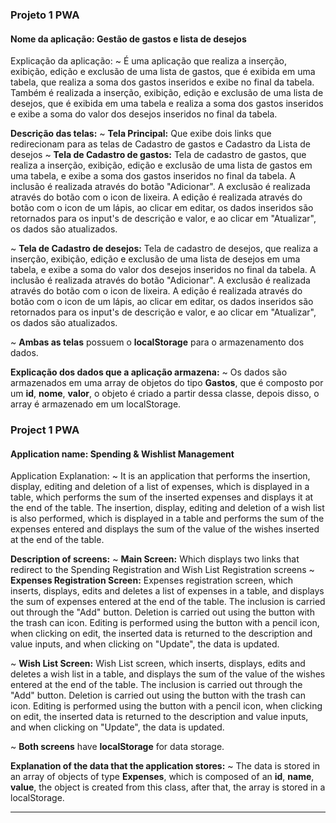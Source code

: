 

### Projeto 1 PWA
#### Nome da aplicação: Gestão de gastos e lista de desejos

Explicação da aplicação:
  ~ É uma aplicação que realiza a inserção, exibição, edição e exclusão de uma lista de gastos, que é exibida em uma tabela, que realiza a soma dos gastos inseridos e exibe no final da tabela. Também é realizada a inserção, exibição, edição e exclusão de uma lista de desejos, que é exibida em uma tabela e realiza a soma dos gastos inseridos e exibe a soma do valor dos desejos inseridos no final da tabela.

**Descrição das telas:**
  ~ **Tela Principal:** Que exibe dois links que redirecionam para as telas de Cadastro de gastos e Cadastro da Lista de desejos
  ~ **Tela de Cadastro de gastos:** Tela de cadastro de gastos, que realiza a inserção, exibição, edição e exclusão de uma lista de gastos em uma tabela, e exibe a soma dos gastos inseridos no final da tabela.
  A inclusão é realizada através do botão "Adicionar".
  A exclusão é realizada através do botão com o icon de lixeira.
  A edição é realizada através do botão com o icon de um lápis, ao clicar em editar, os dados inseridos são retornados para os input's de descrição e valor, e ao clicar em "Atualizar", os dados são atualizados.

  ~ **Tela de Cadastro de desejos:** Tela de cadastro de desejos, que realiza a inserção, exibição, edição e exclusão de uma lista de desejos em uma tabela, e exibe a soma do valor dos desejos inseridos no final da tabela.
  A inclusão é realizada através do botão "Adicionar".
  A exclusão é realizada através do botão com o icon de lixeira.
  A edição é realizada através do botão com o icon de um lápis, ao clicar em editar, os dados inseridos são retornados para os input's de descrição e valor, e ao clicar em "Atualizar", os dados são atualizados.

  ~ **Ambas as telas** possuem o **localStorage** para o armazenamento dos dados.

**Explicação dos dados que a aplicação armazena:**
  ~ Os dados são armazenados em uma array de objetos do tipo **Gastos**, que é composto por um **id**, **nome**, **valor**, o objeto é criado a partir dessa classe, depois disso, o array é armazenado em um localStorage.
  
  

### Project 1 PWA
#### Application name: Spending & Wishlist Management

Application Explanation:
  ~ It is an application that performs the insertion, display, editing and deletion of a list of expenses, which is displayed in a table, which performs the sum of the inserted expenses and displays it at the end of the table. The insertion, display, editing and deletion of a wish list is also performed, which is displayed in a table and performs the sum of the expenses entered and displays the sum of the value of the wishes inserted at the end of the table.

**Description of screens:**
  ~ **Main Screen:** Which displays two links that redirect to the Spending Registration and Wish List Registration screens
  ~ **Expenses Registration Screen:** Expenses registration screen, which inserts, displays, edits and deletes a list of expenses in a table, and displays the sum of expenses entered at the end of the table.
  The inclusion is carried out through the "Add" button.
  Deletion is carried out using the button with the trash can icon.
  Editing is performed using the button with a pencil icon, when clicking on edit, the inserted data is returned to the description and value inputs, and when clicking on "Update", the data is updated.

  ~ **Wish List Screen:** Wish List screen, which inserts, displays, edits and deletes a wish list in a table, and displays the sum of the value of the wishes entered at the end of the table.
  The inclusion is carried out through the "Add" button.
  Deletion is carried out using the button with the trash can icon.
  Editing is performed using the button with a pencil icon, when clicking on edit, the inserted data is returned to the description and value inputs, and when clicking on "Update", the data is updated.

  ~ **Both screens** have **localStorage** for data storage.

**Explanation of the data that the application stores:**
  ~ The data is stored in an array of objects of type **Expenses**, which is composed of an **id**, **name**, **value**, the object is created from this class, after that, the array is stored in a localStorage.

------------------------------------------------------------------------------------------------------------------------------------------------
